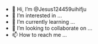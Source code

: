 - 👋 Hi, I’m @Jesus124459uihifju
- 👀 I’m interested in ...
- 🌱 I’m currently learning ...
- 💞️ I’m looking to collaborate on ...
- 📫 How to reach me ...

<!---
Jesus124459uihifju/Jesus124459uihifju is a ✨ special ✨ repository because its `README.md` (this file) appears on your GitHub profile.
You can click the Preview link to take a look at your changes.
--->
